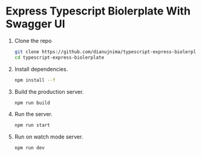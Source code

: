 # Express Typescript Biolerplate With Swagger UI

1. Clone the repo

   ```sh
   git clone https://github.com/dianujnima/typescript-express-biolerplate.git
   cd typescript-express-biolerplate
   ```

2. Install dependencies.

   ```sh
   npm install --f
   ```

3. Build the production server.

   ```sh
   npm run build
   ```

4. Run the server.
   ```sh
   npm run start
   ```

4. Run on watch mode server.
   ```sh
   npm run dev
   ```